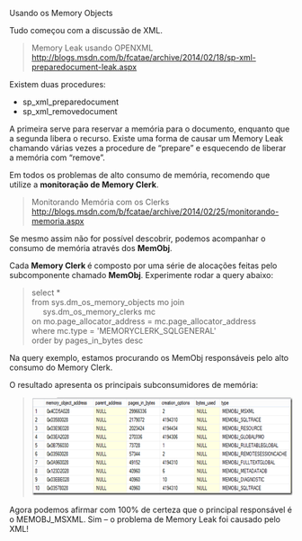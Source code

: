<a link='https://blogs.msdn.microsoft.com/fcatae/2014/03/05/usando-os-memory-objects/'>Usando os Memory Objects</a>
<p>Tudo começou com a discussão de XML. </p>  <blockquote>   <p>Memory Leak usando OPENXML     <br /><a title="http://blogs.msdn.com/b/fcatae/archive/2014/02/18/sp-xml-preparedocument-leak.aspx" href="http://blogs.msdn.com/b/fcatae/archive/2014/02/18/sp-xml-preparedocument-leak.aspx">http://blogs.msdn.com/b/fcatae/archive/2014/02/18/sp-xml-preparedocument-leak.aspx</a></p> </blockquote>  <p>Existem duas procedures:</p>  <ul>   <li>sp_xml_preparedocument</li>    <li>sp_xml_removedocument </li> </ul>  <p>A primeira serve para reservar a memória para o documento, enquanto que a segunda libera o recurso. Existe uma forma de causar um Memory Leak chamando várias vezes a procedure de “prepare” e esquecendo de liberar a memória com “remove”. </p>  <p>Em todos os problemas de alto consumo de memória, recomendo que utilize a <strong>monitoração de Memory Clerk</strong>.</p>  <blockquote>   <p>Monitorando Memória com os Clerks     <br /><a title="http://blogs.msdn.com/b/fcatae/archive/2014/02/25/monitorando-memoria.aspx" href="http://blogs.msdn.com/b/fcatae/archive/2014/02/25/monitorando-memoria.aspx">http://blogs.msdn.com/b/fcatae/archive/2014/02/25/monitorando-memoria.aspx</a></p> </blockquote>  <p>Se mesmo assim não for possível descobrir, podemos acompanhar o consumo de memória através dos <strong>MemObj</strong>.</p>  <p>Cada <strong>Memory Clerk </strong>é composto por uma série de alocações feitas pelo subcomponente chamado <strong>MemObj</strong>. Experimente rodar a query abaixo:</p>  <blockquote>   <p>select *      <br /> from sys.dm_os_memory_objects mo join      <br />&#160;&#160;&#160;&#160; sys.dm_os_memory_clerks mc      <br /> on mo.page_allocator_address = mc.page_allocator_address      <br /> where mc.type = 'MEMORYCLERK_SQLGENERAL'      <br /> order by pages_in_bytes desc</p> </blockquote>  <p>Na query exemplo, estamos procurando os MemObj responsáveis pelo alto consumo do Memory Clerk.</p>  <p>O resultado apresenta os principais subconsumidores de memória:</p>  <blockquote>   <p><a href="images\8032.image_032BB192.png"><img title="image" border="0" alt="image" src="images\0574.image_thumb_72B34096.png" width="580" height="174" /></a></p> </blockquote>  <p>Agora podemos afirmar com 100% de certeza que o principal responsável é o MEMOBJ_MSXML. Sim – o problema de Memory Leak foi causado pelo XML!   </p>
